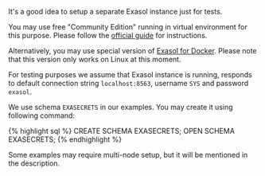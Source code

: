 It's a good idea to setup a separate Exasol instance just for tests.

You may use free "Community Edition" running in virtual environment for this purpose. Please follow the [official guide](https://docs.exasol.com/get_started/tryexasol/communityedition.htm) for instructions.

Alternatively, you may use special version of [Exasol for Docker](https://github.com/exasol/docker-db). Please note that this version only works on Linux at this moment.

For testing purposes we assume that Exasol instance is running, responds to default connection string `localhost:8563`, username `SYS` and password `exasol`.

We use schema `EXASECRETS` in our examples. You may create it using following command:

{% highlight sql %}
CREATE SCHEMA EXASECRETS;
OPEN SCHEMA EXASECRETS;
{% endhighlight %}

Some examples may require multi-node setup, but it will be mentioned in the description.
